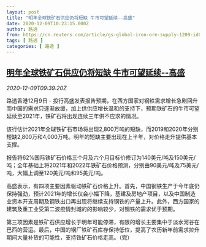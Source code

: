 ```yaml
---
layout: post
title: "明年全球铁矿石供应仍将短缺 牛市可望延续--高盛"
date: 2020-12-09T10:23:15.000Z
author: 路透
from: https://cn.reuters.com/article/gs-global-iron-ore-supply-1209-idCNKBS28J124
tags: [ 路透 ]
categories: [ 路透 ]
---
```

<!--1607509395000-->
[明年全球铁矿石供应仍将短缺 牛市可望延续--高盛](https://cn.reuters.com/article/gs-global-iron-ore-supply-1209-idCNKBS28J124)
------

<div>
<div><i>2020-12-09T09:39:20Z</i></div><p>路透香港12月9日 - 投行高盛发表报告预期，在西方国家对钢铁需求增长急剧回升而中国的需求只逐渐放缓，加上供供应增长温和的支持下，预期铁矿石的牛市可望延续至2021年，铁矿石将出现连续三年供不应求的情况。</p><p>该行估计2021年全球铁矿石市场将出现2,800万吨的短缺，而2019和2020年分别短缺2,800万和4,000万吨。明年的短缺主要出现在上半年，对价格走升提供基本支撑。</p><p>报告将62%国际铁矿石价格三个月及六个月目标价修订为140美元/吨及150美元/吨；全年基础上将2021年和2022年铁矿石价格预测，分别由90美元/吨及75美元/吨，大幅上调至120美元/吨和95美元/吨。</p><p>高盛表示，有四项主要因素驱动铁矿石价格上升。首先，中国钢铁生产于今年底仍保持强劲，预计2021年的增长仅会小幅下降，基建及房地产项目，以及中国制造业资本开支周期及钢铁出口再出现将继续支持钢铁的产量上升。此外，西方国家的建筑及重工业受第二波疫情封城的的影响较少，对钢铁的需求优于预期。</p><p>第三项因素是铁矿石供应增长于明年可能停滞，有限的增长主要集中于淡水河谷在巴西的营运。最后，中国的钢厂铁矿石库存保持低位，提高了农历新年前需求拉升期间大量补货的可能性，支持铁矿石价格走高。（完）</p>
</div>
